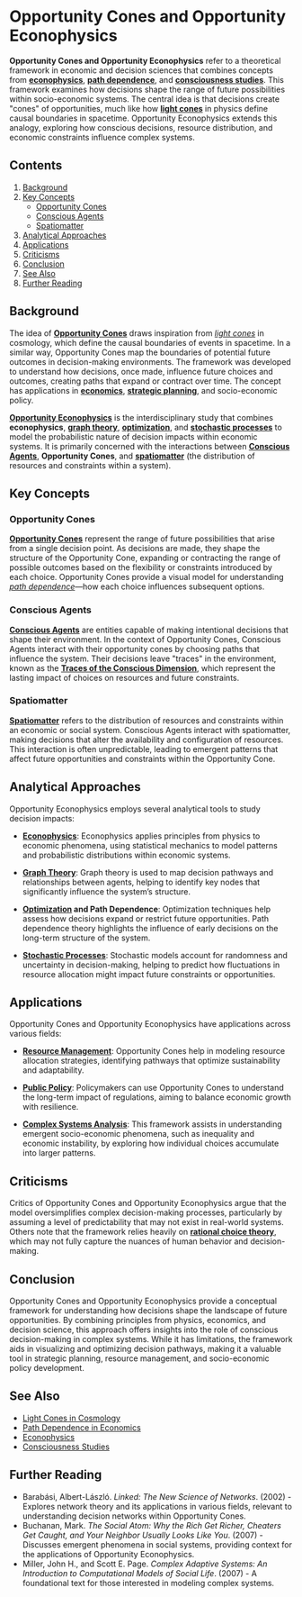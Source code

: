 # Opportunity Cones and Opportunity Econophysics

**Opportunity Cones and Opportunity Econophysics** refer to a theoretical framework in economic and decision sciences that combines concepts from **[econophysics](../encyclopedia/ECONOPHYSICS.md)**, **[path dependence](../encyclopedia/PATH_DEPENDENCE.md)**, and **[consciousness studies](../encyclopedia/CONSCIOUSNESS_STUDIES.md)**. This framework examines how decisions shape the range of future possibilities within socio-economic systems. The central idea is that decisions create "cones" of opportunities, much like how **[light cones](../encyclopedia/LIGHT_CONES.md)** in physics define causal boundaries in spacetime. Opportunity Econophysics extends this analogy, exploring how conscious decisions, resource distribution, and economic constraints influence complex systems.

## Contents
1. [Background](#background)
2. [Key Concepts](#key-concepts)
   - [Opportunity Cones](#opportunity-cones)
   - [Conscious Agents](#conscious-agents)
   - [Spatiomatter](#spatiomatter)
3. [Analytical Approaches](#analytical-approaches)
4. [Applications](#applications)
5. [Criticisms](#criticisms)
6. [Conclusion](#conclusion)
7. [See Also](#see-also)
8. [Further Reading](#further-reading)

## Background

The idea of **[Opportunity Cones](../encyclopedia/OPPORTUNITY_CONES.md)** draws inspiration from *[light cones](../encyclopedia/LIGHT_CONES.md)* in cosmology, which define the causal boundaries of events in spacetime. In a similar way, Opportunity Cones map the boundaries of potential future outcomes in decision-making environments. The framework was developed to understand how decisions, once made, influence future choices and outcomes, creating paths that expand or contract over time. The concept has applications in **[economics](../encyclopedia/ECONOMICS.md)**, **[strategic planning](../encyclopedia/STRATEGIC_PLANNING.md)**, and socio-economic policy.

**[Opportunity Econophysics](../encyclopedia/OPPORTUNITY_ECONOPHYSICS.md)** is the interdisciplinary study that combines **econophysics**, **[graph theory](../encyclopedia/GRAPH_THEORY.md)**, **[optimization](../encyclopedia/OPTIMIZATION.md)**, and **[stochastic processes](../encyclopedia/STOCHASTIC_PROCESSES.md)** to model the probabilistic nature of decision impacts within economic systems. It is primarily concerned with the interactions between **[Conscious Agents](../encyclopedia/CONSCIOUS_AGENTS.md)**, **Opportunity Cones**, and **[spatiomatter](../encyclopedia/SPATIOMATTER.md)** (the distribution of resources and constraints within a system).

## Key Concepts

### Opportunity Cones
**[Opportunity Cones](../encyclopedia/OPPORTUNITY_CONES.md)** represent the range of future possibilities that arise from a single decision point. As decisions are made, they shape the structure of the Opportunity Cone, expanding or contracting the range of possible outcomes based on the flexibility or constraints introduced by each choice. Opportunity Cones provide a visual model for understanding *[path dependence](../encyclopedia/PATH_DEPENDENCE.md)*—how each choice influences subsequent options.

### Conscious Agents
**[Conscious Agents](../encyclopedia/CONSCIOUS_AGENTS.md)** are entities capable of making intentional decisions that shape their environment. In the context of Opportunity Cones, Conscious Agents interact with their opportunity cones by choosing paths that influence the system. Their decisions leave "traces" in the environment, known as the **[Traces of the Conscious Dimension](../encyclopedia/TRACES_OF_THE_CONSCIOUS_DIMENSION.md)**, which represent the lasting impact of choices on resources and future constraints.

### Spatiomatter
**[Spatiomatter](../encyclopedia/SPATIOMATTER.md)** refers to the distribution of resources and constraints within an economic or social system. Conscious Agents interact with spatiomatter, making decisions that alter the availability and configuration of resources. This interaction is often unpredictable, leading to emergent patterns that affect future opportunities and constraints within the Opportunity Cone.

## Analytical Approaches

Opportunity Econophysics employs several analytical tools to study decision impacts:

- **[Econophysics](../encyclopedia/ECONOPHYSICS.md)**: Econophysics applies principles from physics to economic phenomena, using statistical mechanics to model patterns and probabilistic distributions within economic systems.
  
- **[Graph Theory](../encyclopedia/GRAPH_THEORY.md)**: Graph theory is used to map decision pathways and relationships between agents, helping to identify key nodes that significantly influence the system’s structure.

- **[Optimization](../encyclopedia/OPTIMIZATION.md) and Path Dependence**: Optimization techniques help assess how decisions expand or restrict future opportunities. Path dependence theory highlights the influence of early decisions on the long-term structure of the system.

- **[Stochastic Processes](../encyclopedia/STOCHASTIC_PROCESSES.md)**: Stochastic models account for randomness and uncertainty in decision-making, helping to predict how fluctuations in resource allocation might impact future constraints or opportunities.

## Applications

Opportunity Cones and Opportunity Econophysics have applications across various fields:

- **[Resource Management](../encyclopedia/RESOURCE_MANAGEMENT.md)**: Opportunity Cones help in modeling resource allocation strategies, identifying pathways that optimize sustainability and adaptability.

- **[Public Policy](../encyclopedia/PUBLIC_POLICY.md)**: Policymakers can use Opportunity Cones to understand the long-term impact of regulations, aiming to balance economic growth with resilience.

- **[Complex Systems Analysis](../encyclopedia/COMPLEX_SYSTEMS.md)**: This framework assists in understanding emergent socio-economic phenomena, such as inequality and economic instability, by exploring how individual choices accumulate into larger patterns.

## Criticisms

Critics of Opportunity Cones and Opportunity Econophysics argue that the model oversimplifies complex decision-making processes, particularly by assuming a level of predictability that may not exist in real-world systems. Others note that the framework relies heavily on **[rational choice theory](../encyclopedia/RATIONAL_CHOICE_THEORY.md)**, which may not fully capture the nuances of human behavior and decision-making.

## Conclusion

Opportunity Cones and Opportunity Econophysics provide a conceptual framework for understanding how decisions shape the landscape of future opportunities. By combining principles from physics, economics, and decision science, this approach offers insights into the role of conscious decision-making in complex systems. While it has limitations, the framework aids in visualizing and optimizing decision pathways, making it a valuable tool in strategic planning, resource management, and socio-economic policy development.

## See Also

- [Light Cones in Cosmology](https://en.wikipedia.org/wiki/Light_cone)
- [Path Dependence in Economics](https://en.wikipedia.org/wiki/Path_dependence)
- [Econophysics](https://en.wikipedia.org/wiki/Econophysics)
- [Consciousness Studies](https://en.wikipedia.org/wiki/Consciousness)

## Further Reading

- Barabási, Albert-László. *Linked: The New Science of Networks*. (2002) - Explores network theory and its applications in various fields, relevant to understanding decision networks within Opportunity Cones.
- Buchanan, Mark. *The Social Atom: Why the Rich Get Richer, Cheaters Get Caught, and Your Neighbor Usually Looks Like You*. (2007) - Discusses emergent phenomena in social systems, providing context for the applications of Opportunity Econophysics.
- Miller, John H., and Scott E. Page. *Complex Adaptive Systems: An Introduction to Computational Models of Social Life*. (2007) - A foundational text for those interested in modeling complex systems.
